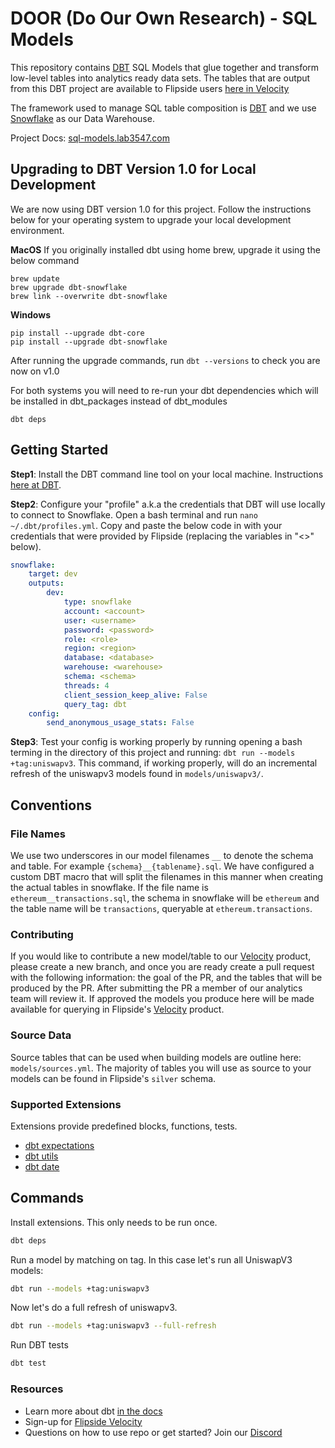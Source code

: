# DOOR (Do Our Own Research) - SQL Models

This repository contains [DBT](https://docs.getdbt.com/docs/introduction) SQL Models that glue together and transform low-level tables into analytics ready data sets. The tables that are output from this DBT project are available to Flipside users [here in Velocity](https://app.flipsidecrypto.com/auth/signup/velocity)

The framework used to manage SQL table composition is [DBT](https://docs.getdbt.com/docs/introduction) and we use [Snowflake](https://docs.snowflake.com/en/index.html) as our Data Warehouse.

Project Docs: [sql-models.lab3547.com](http://sql-models.lab3547.com/#!/overview)

## Upgrading to DBT Version 1.0 for Local Development
We are now using DBT version 1.0 for this project.  Follow the instructions below for your operating system to upgrade your local development environment.

**MacOS**
If you originally installed dbt using home brew, upgrade it using the below command
```
brew update
brew upgrade dbt-snowflake
brew link --overwrite dbt-snowflake
```

**Windows**
```
pip install --upgrade dbt-core
pip install --upgrade dbt-snowflake
```
After running the upgrade commands, run `dbt --versions` to check you are now on v1.0

For both systems you will need to re-run your dbt dependencies which will be installed in dbt_packages instead of dbt_modules

```
dbt deps
```

## Getting Started

**Step1**: Install the DBT command line tool on your local machine. Instructions [here at DBT](https://docs.getdbt.com/dbt-cli/installation).

**Step2**: Configure your "profile" a.k.a the credentials that DBT will use locally to connect to Snowflake.
Open a bash terminal and run `nano ~/.dbt/profiles.yml`. Copy and paste the below code in with your credentials that were provided by Flipside (replacing the variables in "<>" below).

```yml
snowflake:
    target: dev
    outputs:
        dev:
            type: snowflake
            account: <account>
            user: <username>
            password: <password>
            role: <role>
            region: <region>
            database: <database>
            warehouse: <warehouse>
            schema: <schema>
            threads: 4
            client_session_keep_alive: False
            query_tag: dbt
    config:
        send_anonymous_usage_stats: False
```

**Step3**: Test your config is working properly by running opening a bash terming in the directory of this project and running: `dbt run --models +tag:uniswapv3`. This command, if working properly, will do an incremental refresh of the uniswapv3 models found in `models/uniswapv3/`.

## Conventions

### File Names

We use two underscores in our model filenames `__` to denote the schema and table. For example `{schema}__{tablename}.sql`. We have configured a custom DBT macro that will split the filenames in this manner when creating the actual tables in snowflake. If the file name is `ethereum__transactions.sql`, the schema in snowflake will be `ethereum` and the table name will be `transactions`, queryable at `ethereum.transactions`.

### Contributing

If you would like to contribute a new model/table to our [Velocity](https://app.flipsidecrypto.com/auth/signup/velocity) product, please create a new branch, and once you are ready create a pull request with the following information: the goal of the PR, and the tables that will be produced by the PR. After submitting the PR a member of our analytics team will review it. If approved the models you produce here will be made available for querying in Flipside's [Velocity](https://app.flipsidecrypto.com/auth/signup/velocity) product.

### Source Data

Source tables that can be used when building models are outline here: `models/sources.yml`. The majority of tables you will use as source to your models can be found in Flipside's `silver` schema.

### Supported Extensions

Extensions provide predefined blocks, functions, tests.

- [dbt expectations](https://github.com/calogica/dbt-expectations)
- [dbt utils](https://github.com/dbt-labs/dbt-utils)
- [dbt date](https://github.com/calogica/dbt-date)

## Commands

Install extensions. This only needs to be run once.

```sh
dbt deps
```

Run a model by matching on tag. In this case let's run all UniswapV3 models:

```sh
dbt run --models +tag:uniswapv3

```

Now let's do a full refresh of uniswapv3.

```sh
dbt run --models +tag:uniswapv3 --full-refresh
```

Run DBT tests

```sh
dbt test
```

### Resources

- Learn more about dbt [in the docs](https://docs.getdbt.com/docs/introduction)
- Sign-up for [Flipside Velocity](https://app.flipsidecrypto.com/auth/signup/velocity)
- Questions on how to use repo or get started? Join our [Discord]()
